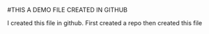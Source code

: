 #THIS A DEMO FILE CREATED IN GITHUB

I created this file in github. First created a repo then created this file
